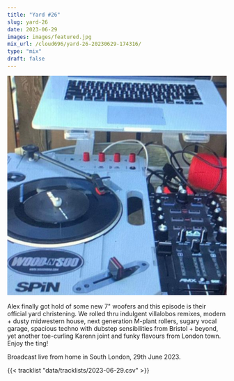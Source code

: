 ```yaml
---
title: "Yard #26"
slug: yard-26
date: 2023-06-29
images: images/featured.jpg
mix_url: /cloud696/yard-26-20230629-174316/
type: "mix"
draft: false
---
```


![artwork](images/featured.jpg)

Alex finally got hold of some new 7" woofers and this episode is their official yard christening. We rolled thru indulgent villalobos remixes, modern + dusty midwestern house, next generation M-plant rollers, sugary vocal garage, spacious techno with dubstep sensibilities from Bristol + beyond, yet another toe-curling Karenn joint and funky flavours from London town.
Enjoy the ting!

Broadcast live from home in South London, 29th June 2023.

{{< tracklist "data/tracklists/2023-06-29.csv" >}}
